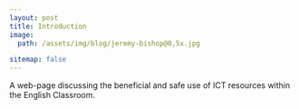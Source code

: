 ```yaml
---
layout: post
title: Introduction
image: 
  path: /assets/img/blog/jeremy-bishop@0,5x.jpg

sitemap: false
---
```


A web-page discussing the beneficial and safe use of ICT resources within the English Classroom.
